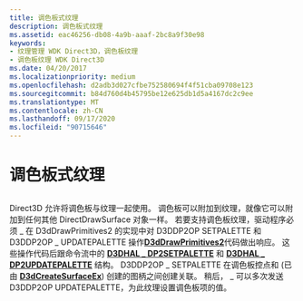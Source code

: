 ```yaml
---
title: 调色板式纹理
description: 调色板式纹理
ms.assetid: eac46256-db08-4a9b-aaaf-2bc8a9f30e98
keywords:
- 纹理管理 WDK Direct3D，调色板纹理
- 调色板纹理 WDK Direct3D
ms.date: 04/20/2017
ms.localizationpriority: medium
ms.openlocfilehash: d2adb3d027cfbe752580694f4f51cba09708e123
ms.sourcegitcommit: b84d760d4b45795be12e625db1d5a4167dc2c9ee
ms.translationtype: MT
ms.contentlocale: zh-CN
ms.lasthandoff: 09/17/2020
ms.locfileid: "90715646"
---
```

# <a name="paletted-textures"></a>调色板式纹理


## <span id="ddk_paletted_textures_gg"></span><span id="DDK_PALETTED_TEXTURES_GG"></span>


Direct3D 允许将调色板与纹理一起使用。 调色板可以附加到纹理，就像它可以附加到任何其他 DirectDrawSurface 对象一样。 若要支持调色板纹理，驱动程序必须 \_ 在 D3dDrawPrimitives2 的实现中对 D3DDP2OP SETPALETTE 和 D3DDP2OP \_ UPDATEPALETTE 操作[**D3dDrawPrimitives2**](/windows-hardware/drivers/ddi/d3dhal/nc-d3dhal-lpd3dhal_drawprimitives2cb)代码做出响应。 这些操作代码后跟命令流中的 [**D3DHAL \_ DP2SETPALETTE**](/windows-hardware/drivers/ddi/d3dhal/ns-d3dhal-_d3dhal_dp2setpalette) 和 [**D3DHAL \_ DP2UPDATEPALETTE**](/windows-hardware/drivers/ddi/d3dhal/ns-d3dhal-_d3dhal_dp2updatepalette) 结构。 D3DDP2OP \_ SETPALETTE 在调色板控点和 (已由 [**D3dCreateSurfaceEx**](/windows/win32/api/ddrawint/nc-ddrawint-pdd_createsurfaceex)) 创建的图柄之间创建关联。 稍后， \_ 可以多次发送 D3DDP2OP UPDATEPALETTE，为此纹理设置调色板项的值。

 

